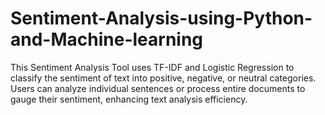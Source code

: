 # Sentiment-Analysis-using-Python-and-Machine-learning
This Sentiment Analysis Tool uses TF-IDF and Logistic Regression to classify the sentiment of text into positive, negative, or neutral categories. Users can analyze individual sentences or process entire documents to gauge their sentiment, enhancing text analysis efficiency.
